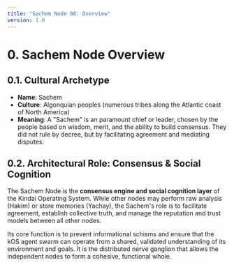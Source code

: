 ```yaml
---
title: "Sachem Node 00: Overview"
version: 1.0
---
```


# **0. Sachem Node Overview**

## 0.1. Cultural Archetype

-   **Name**: Sachem
-   **Culture**: Algonquian peoples (numerous tribes along the Atlantic coast of North America)
-   **Meaning**: A "Sachem" is an paramount chief or leader, chosen by the people based on wisdom, merit, and the ability to build consensus. They did not rule by decree, but by facilitating agreement and mediating disputes.

## 0.2. Architectural Role: Consensus & Social Cognition

The Sachem Node is the **consensus engine and social cognition layer** of the Kindai Operating System. While other nodes may perform raw analysis (Hakim) or store memories (Yachay), the Sachem's role is to facilitate agreement, establish collective truth, and manage the reputation and trust models between all other nodes.

Its core function is to prevent informational schisms and ensure that the kOS agent swarm can operate from a shared, validated understanding of its environment and goals. It is the distributed nerve ganglion that allows the independent nodes to form a cohesive, functional whole. 